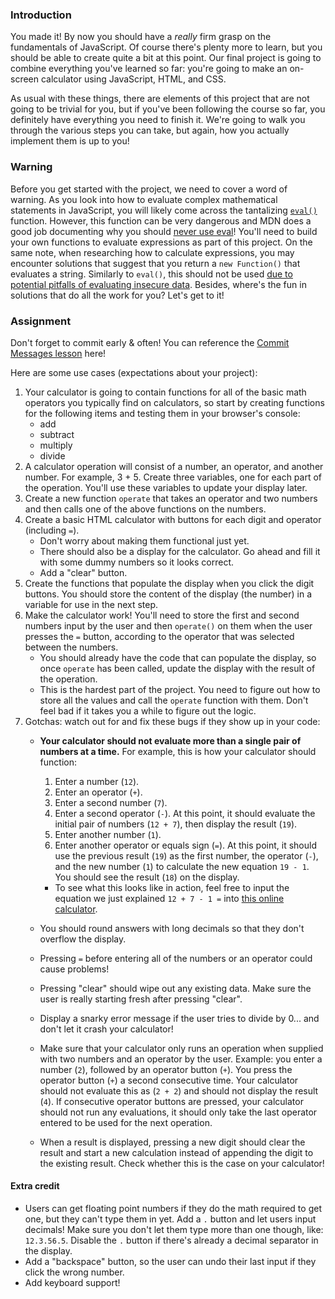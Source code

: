 ### Introduction

You made it! By now you should have a *really* firm grasp on the fundamentals of JavaScript. Of course there's plenty more to learn, but you should be able to create quite a bit at this point. Our final project is going to combine everything you've learned so far: you're going to make an on-screen calculator using JavaScript, HTML, and CSS.

As usual with these things, there are elements of this project that are not going to be trivial for you, but if you've been following the course so far, you definitely have everything you need to finish it. We're going to walk you through the various steps you can take, but again, how you actually implement them is up to you!

### Warning

<div class="lesson-note" markdown="1">

Before you get started with the project, we need to cover a word of warning. As you look into how to evaluate complex mathematical statements in JavaScript, you will likely come across the tantalizing [`eval()`](https://developer.mozilla.org/en-US/docs/Web/JavaScript/Reference/Global_Objects/eval) function. However, this function can be very dangerous and MDN does a good job documenting why you should [never use eval](https://developer.mozilla.org/en-US/docs/Web/JavaScript/Reference/Global_Objects/eval#never_use_direct_eval!)! You'll need to build your own functions to evaluate expressions as part of this project. On the same note, when researching how to calculate expressions, you may encounter solutions that suggest that you return a `new Function()` that evaluates a string. Similarly to `eval()`, this should not be used [due to potential pitfalls of evaluating insecure data](https://stackoverflow.com/questions/4599857/are-eval-and-new-function-the-same-thing). Besides, where's the fun in solutions that do all the work for you? Let's get to it!

</div>

### Assignment

<div class="lesson-content__panel" markdown="1">

Don't forget to commit early & often! You can reference the [Commit Messages lesson](https://www.theodinproject.com/paths/foundations/courses/foundations/lessons/commit-messages) here!

Here are some use cases (expectations about your project):

1. Your calculator is going to contain functions for all of the basic math operators you typically find on calculators, so start by creating functions for the following items and testing them in your browser's console:
   - add
   - subtract
   - multiply
   - divide
1. A calculator operation will consist of a number, an operator, and another number. For example, 3 + 5. Create three variables, one for each part of the operation. You'll use these variables to update your display later.
1. Create a new function `operate` that takes an operator and two numbers and then calls one of the above functions on the numbers.
1. Create a basic HTML calculator with buttons for each digit and operator (including `=`).
   - Don't worry about making them functional just yet.
   - There should also be a display for the calculator. Go ahead and fill it with some dummy numbers so it looks correct.
   - Add a "clear" button.
1. Create the functions that populate the display when you click the digit buttons. You should store the content of the display (the number) in a variable for use in the next step.
1. Make the calculator work! You'll need to store the first and second numbers input by the user and then `operate()` on them when the user presses the `=` button, according to the operator that was selected between the numbers.
   - You should already have the code that can populate the display, so once `operate` has been called, update the display with the result of the operation.
   - This is the hardest part of the project. You need to figure out how to store all the values and call the `operate` function with them. Don't feel bad if it takes you a while to figure out the logic.
1. Gotchas: watch out for and fix these bugs if they show up in your code:
   - **Your calculator should not evaluate more than a single pair of numbers at a time.** For example, this is how your calculator should function:
     1. Enter a number (`12`).
     1. Enter an operator (`+`).
     1. Enter a second number (`7`).
     1. Enter a second operator (`-`). At this point, it should evaluate the initial pair of numbers (`12 + 7`), then display the result (`19`).
     1. Enter another number (`1`).
     1. Enter another operator or equals sign (`=`). At this point, it should use the previous result (`19`) as the first number, the operator (`-`), and the new number (`1`) to calculate the new equation `19 - 1`. You should see the result (`18`) on the display.

     - To see what this looks like in action, feel free to input the equation we just explained `12 + 7 - 1 =` into [this online calculator](https://www.online-calculator.com/simple-full-screen-calculator/).
   - You should round answers with long decimals so that they don't overflow the display.
   - Pressing `=` before entering all of the numbers or an operator could cause problems!
   - Pressing "clear" should wipe out any existing data. Make sure the user is really starting fresh after pressing "clear".
   - Display a snarky error message if the user tries to divide by 0... and don't let it crash your calculator!
   - Make sure that your calculator only runs an operation when supplied with two numbers and an operator by the user. Example: you enter a number (`2`), followed by an operator button (`+`). You press the operator button (`+`) a second consecutive time. Your calculator should not evaluate this as (`2 + 2`) and should not display the result (`4`). If consecutive operator buttons are pressed, your calculator should not run any evaluations, it should only take the last operator entered to be used for the next operation.
   - When a result is displayed, pressing a new digit should clear the result and start a new calculation instead of appending the digit to the existing result. Check whether this is the case on your calculator!

#### Extra credit

- Users can get floating point numbers if they do the math required to get one, but they can't type them in yet. Add a `.` button and let users input decimals! Make sure you don't let them type more than one though, like: `12.3.56.5`. Disable the `.` button if there's already a decimal separator in the display.
- Add a "backspace" button, so the user can undo their last input if they click the wrong number.
- Add keyboard support!

</div>
